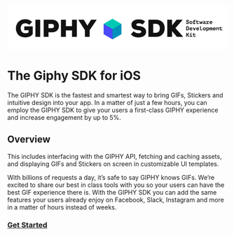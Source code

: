 ![](sdk_logo.gif)

# The Giphy SDK for iOS

The GIPHY SDK is the fastest and smartest way to bring GIFs, Stickers and intuitive design into your app. In a matter of just a few hours, you can employ the GIPHY SDK to give your users a first-class GIPHY experience and increase engagement by up to 5%.


## Overview

This includes interfacing with the GIPHY API, fetching and caching assets, and displaying GIFs and Stickers on screen in customizable UI templates.

With billions of requests a day, it’s safe to say GIPHY knows GIFs. We’re excited to share our best in class tools with you so your users can have the best GIF experience there is. With the GIPHY SDK you can add the same features your users already enjoy on Facebook, Slack, Instagram and more in a matter of hours instead of weeks.

### [Get Started](Docs.md) 

